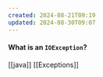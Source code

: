 ```yaml
---
created: 2024-08-21T09:19
updated: 2024-08-30T09:07
---
```

#### What is an `IOException`?


[[java]] [[Exceptions]]